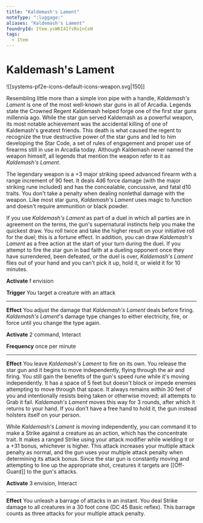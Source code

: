 ```yaml
---
title: "Kaldemash's Lament"
noteType: ":luggage:"
aliases: "Kaldemash's Lament"
foundryId: Item.ysWKI4IfsRo1nCeN
tags:
  - Item
---
```


# Kaldemash's Lament
![[systems-pf2e-icons-default-icons-weapon.svg|150]]

Resembling little more than a simple iron pipe with a handle, _Kaldemash's Lament_ is one of the most well-known star guns in all of Arcadia. Legends state the Crowned Regent Kaldemash helped forge one of the first star guns millennia ago. While the star gun served Kaldemash as a powerful weapon, its most notable achievement was the accidental killing of one of Kaldemash's greatest friends. This death is what caused the regent to recognize the true destructive power of the star guns and led to him developing the Star Code, a set of rules of engagement and proper use of firearms still in use in Arcadia today. Although Kaldemash never named the weapon himself, all legends that mention the weapon refer to it as _Kaldemash's Lament_.

The legendary weapon is a +3 major striking speed advanced firearm with a range increment of 90 feet. It deals 4d6 force damage (with the major striking rune included) and has the concealable, concussive, and fatal d10 traits. You don't take a penalty when dealing nonlethal damage with the weapon. Like most star guns, _Kaldemash's Lament_ uses magic to function and doesn't require ammunition or black powder.

If you use _Kaldemash's Lament_ as part of a duel in which all parties are in agreement on the terms, the gun's supernatural instincts help you make the quickest draw. You roll twice and take the higher result on your initiative roll for the duel; this is a fortune effect. In addition, you can draw _Kaldemash's Lament_ as a free action at the start of your turn during the duel. If you attempt to fire the star gun in bad faith at a dueling opponent once they have surrendered, been defeated, or the duel is over, _Kaldemash's Lament_ flies out of your hand and you can't pick it up, hold it, or wield it for 10 minutes.

**Activate** f envision

**Trigger** You target a creature with an attack

* * *

**Effect** You adjust the damage that _Kaldemash's Lament_ deals before firing. _Kaldemash's Lament_'s damage type changes to either electricity, fire, or force until you change the type again.

**Activate** 2 command, Interact

**Frequency** once per minute

* * *

**Effect** You leave _Kaldemash's Lament_ to fire on its own. You release the star gun and it begins to move independently, flying through the air and firing. You still gain the benefits of the gun's speed rune while it's moving independently. It has a space of 5 feet but doesn't block or impede enemies attempting to move through that space. It always remains within 30 feet of you and intentionally resists being taken or otherwise moved; all attempts to Grab it fail. _Kaldemash's Lament_ moves this way for 3 rounds, after which it returns to your hand. If you don't have a free hand to hold it, the gun instead holsters itself on your person.

While _Kaldemash's Lament_ is moving independently, you can command it to make a Strike against a creature as an action, which has the concentrate trait. It makes a ranged Strike using your attack modifier while wielding it or a +31 bonus, whichever is higher. This attack increases your multiple attack penalty as normal, and the gun uses your multiple attack penalty when determining its attack bonus. Since the star gun is constantly moving and attempting to line up the appropriate shot, creatures it targets are [[Off-Guard]] to the gun's attacks.

**Activate** 3 envision, Interact

* * *

**Effect** You unleash a barrage of attacks in an instant. You deal Strike damage to all creatures in a 30 foot cone (DC 45 Basic reflex). This barrage counts as three attacks for your multiple attack penalty.

